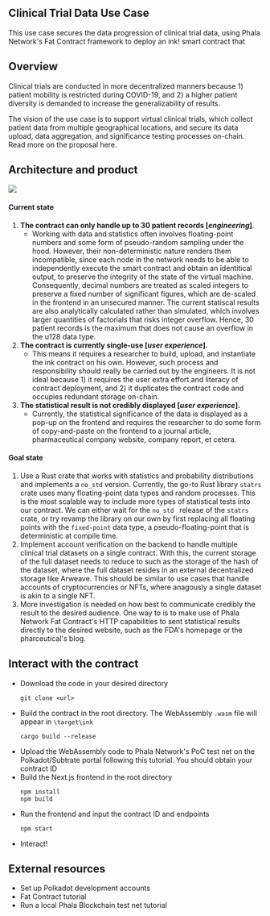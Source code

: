 ## Clinical Trial Data Use Case
This use case secures the data progression of clinical trial data, using Phala Network's Fat Contract framework to deploy an ink! smart contract that 

## Overview
Clinical trials are conducted in more decentralized manners because 1) patient mobility is restricted during COVID-19, and 2) a higher patient diversity is demanded to increase the generalizability of results. 

The vision of the use case is to support virtual clinical trials, which collect patient data from multiple geographical locations, and secure its data upload, data aggregation, and significance testing processes on-chain. Read more on the proposal here.

## Architecture and product
![](docs/architecture.png)
#### Current state
1. **The contract can only handle up to 30 patient records [_engineering_]**. 
    - Working with data and statistics often involves floating-point numbers and some form of pseudo-random sampling under the hood. However, their non-deterministic nature renders them incompatible, since each node in the network needs to be able to independently execute the smart contract and obtain an identitical output, to preserve the integrity of the state of the virtual machine. Consequently, decimal numbers are treated as scaled integers to preserve a fixed number of significant figures, which are de-scaled in the frontend in an unsecured manner. The current statiscal results are also analytically calculated rather than simulated, which involves larger quantities of factorials that risks integer overflow. Hence, 30 patient records is the maximum that does not cause an overflow in the u128 data type. 
2. **The contract is currently single-use [_user experience_].** 
    - This means it requires a researcher to build, upload, and instantiate the ink contract on his own. However, such process and responsibility should really be carried out by the engineers. It is not ideal because 1) it requires the user extra effort and literacy of contract deployment, and 2) it duplicates the contract code and occupies redundant storage on-chain. 
3. **The statistical result is not credibly displayed [_user experience_].** 
    - Currently, the statistical significance of the data is displayed as a pop-up on the frontend and requires the researcher to do some form of copy-and-paste on the frontend to a journal article, pharmaceutical company website, company report, et cetera. 

#### Goal state
1. Use a Rust crate that works with statistics and probability distributions and implements a `no_std` version. Currently, the go-to Rust library `statrs` crate uses many floating-point data types and random processes. This is the most scalable way to include more types of statistical tests into our contract. We can either wait for the `no_std ` release of the `statrs` crate, or try revamp the library on our own by first replacing all floating points with the `fixed-point` data type, a pseudo-floating-point that is deterministic at compile time.
2. Implement account verification on the backend to handle multiple clinical trial datasets on a single contract. With this, the current storage of the full dataset needs to reduce to such as the storage of the hash of the dataset, where the full dataset resides in an external decentralized storage like Arweave. This should be similar to use cases that handle accounts of cryptocurrencies or NFTs, where anagously a single dataset is akin to a single NFT.
3. More investigation is needed on how best to communicate credibly the result to the desired audience. One way to is to make use of Phala Network Fat Contract's HTTP capabilities to sent statistical results directly to the desired website, such as the FDA's homepage or the pharceutical's blog. 

## Interact with the contract 
- Download the code in your desired directory
  ```
  git clone <url>
  ```
- Build the contract in the root directory. The WebAssembly `.wasm` file will appear in `\target\ink`
  ```
  cargo build --release
  ```
- Upload the WebAssembly code to Phala Network's PoC test net on the Polkadot/Subtrate portal following this tutorial. You should obtain your contract ID
- Build the Next.js frontend in the root directory
  ```
  npm install
  npm build
  ```
- Run the frontend and input the contract ID and endpoints 
  ```
  npm start
  ```
- Interact!

## External resources
- Set up Polkadot development accounts
- Fat Contract tutorial
- Run a local Phala Blockchain test net tutorial

